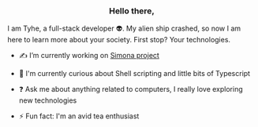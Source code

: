### <div align="center">Hello there, 
I am Tyhe, a full-stack developer 👽. 
My alien ship crashed, so now I am here to learn more about your society. First stop? Your technologies.  </div>  
  

- ✍️ I’m currently working on [Simona project](https://github.com/Simona-1973/Simona_Final_Project)  
  

- 🌱 I'm currently curious about Shell scripting and little bits of Typescript  
  

- ❓ Ask me about anything related to computers, I really love exploring new technologies  
  

- ⚡ Fun fact: I'm an avid tea enthusiast  
  
